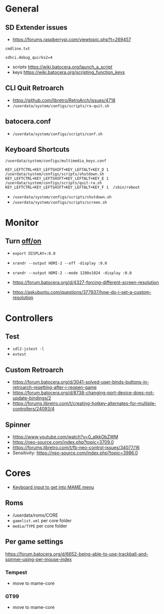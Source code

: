 # General

## SD Extender issues

- https://forums.raspberrypi.com/viewtopic.php?t=269457

`cmdline.txt`
```
sdhci.debug_quirks2=4
```

- scripts https://wiki.batocera.org/launch_a_script
- keys https://wiki.batocera.org/scripting_function_keys

## CLI Quit Retroarch

- https://github.com/libretro/RetroArch/issues/4718
- `/userdata/system/configs/scripts/ra-quit.sh`

## batocera.conf

- `/userdata/system/configs/scripts/conf.sh`

## Keyboard Shortcuts

`/userdata/system/configs/multimedia_keys.conf`
```
KEY_LEFTCTRL+KEY_LEFTSHIFT+KEY_LEFTALT+KEY_D 1  /userdata/system/configs/scripts/shutdown.sh
KEY_LEFTCTRL+KEY_LEFTSHIFT+KEY_LEFTALT+KEY_E 1  /userdata/system/configs/scripts/quit-ra.sh
KEY_LEFTCTRL+KEY_LEFTSHIFT+KEY_LEFTALT+KEY_F 1  /sbin/reboot
```

- `/userdata/system/configs/scripts/shutdown.sh`
- `/userdata/system/configs/scripts/screen.sh`

# Monitor

## Turn [off/on](https://unix.stackexchange.com/questions/227876/how-to-set-custom-resolution-using-xrandr-when-the-resolution-is-not-available-i)

- `export DISPLAY=:0.0`
- `xrandr --output HDMI-2 --off -display :0.0`
- `xrandr --output HDMI-2 --mode 1280x1024 -display :0.0`

- https://forum.batocera.org/d/4327-forcing-different-screen-resolution
- https://askubuntu.com/questions/377937/how-do-i-set-a-custom-resolution


# Controllers

##  Test

- `sdl2-jstest -l`
- `evtest`

## Custom Retroarch

- https://forum.batocera.org/d/3041-solved-user-binds-buttons-in-retroarch-resetting-after-i-reopen-game
- https://forum.batocera.org/d/8738-changing-port-device-does-not-update-bindings/2
- https://forums.libretro.com/t/creating-hotkey-alternates-for-multiple-controllers/24093/4

## Spinner

- https://www.youtube.com/watch?v=0_aIkkObZWM
- https://neo-source.com/index.php?topic=3709.0
- https://forums.libretro.com/t/fb-neo-control-issues/34077/16
- Sensitivity: https://neo-source.com/index.php?topic=3986.0

# Cores

- [Keyboard input to get into MAME menu](https://www.reddit.com/r/batocera/comments/r5qxzh/having_trouble_with_mame_2003_plus_arcade_button/)

## Roms

- /userdata/roms/CORE
- `gamelist.xml` per core folder
- `media/TYPE` per core folder

## Per game settings

https://forum.batocera.org/d/6652-being-able-to-use-trackball-and-spinner-using-per-mouse-index

### Tempest

- move to mame-core

### GT99

- move to mame-core